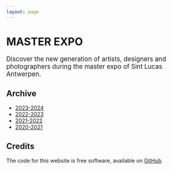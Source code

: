 ```yaml
---
layout: page
---
```


# MASTER EXPO

<big>Discover the new generation of artists, designers and photographers during the master expo of Sint Lucas Antwerpen.</big>

## Archive

<ul>
<li><a href="https://www.sintlucasmasters.com/2024/" data-barba-prevent>2023-2024</a></li>
<li><a href="https://www.sintlucasmasters.com/2023/" data-barba-prevent>2022-2023</a></li>
<li><a href="https://www.sintlucasmasters.com/2022/" data-barba-prevent>2021-2022</a></li>
<li><a href="https://www.sintlucasmasters.com/2021/" data-barba-prevent>2020-2021</a></li>
</ul>

## Credits

The code for this website is free software, available on <a href="https://github.com/fdb/sintlucasmasters/">GitHub</a>.
